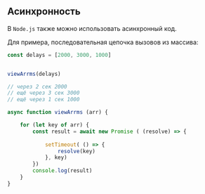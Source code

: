 ## Асинхронность

В `Node.js` также можно использовать асинхронный код. 

Для примера, последовательная цепочка вызовов из массива:

```javascript
const delays = [2000, 3000, 1000]


viewArrms(delays)

// через 2 сек 2000
// ещё через 3 сек 3000
// ещё через 1 сек 1000

async function viewArrms (arr) {

    for (let key of arr) {
        const result = await new Promise ( (resolve) => {
            
            setTimeout( () => {
                resolve(key)
            }, key)
        })  
        console.log(result)
    }
}
```